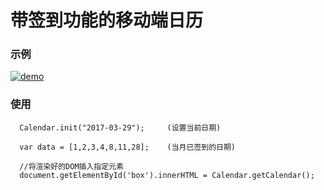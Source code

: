# 带签到功能的移动端日历
### 示例

 [![demo](https://github.com/Arguiwu/calendar/blob/master/img/demo.png)]()

 ### 使用
 ```
   Calendar.init("2017-03-29"); 	(设置当前日期)

   var data = [1,2,3,4,8,11,28]; 	(当月已签到的日期)

   //将渲染好的DOM插入指定元素
   document.getElementById('box').innerHTML = Calendar.getCalendar();

 ```